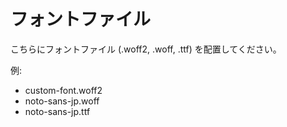 # フォントファイル

こちらにフォントファイル (.woff2, .woff, .ttf) を配置してください。

例:
- custom-font.woff2
- noto-sans-jp.woff
- noto-sans-jp.ttf
